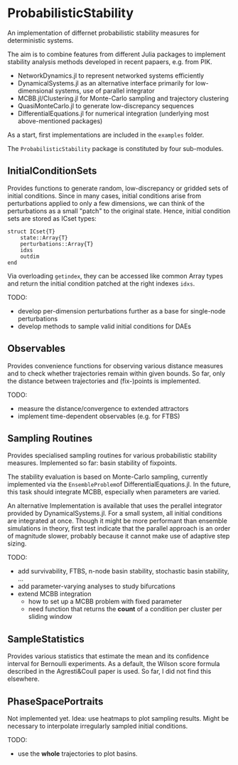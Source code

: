 # ProbabilisticStability
An implementation of differnet probabilistic stability measures for deterministic systems.

The aim is to combine features from different Julia packages to implement stability analysis 
methods developed in recent papaers, e.g. from PIK.

- NetworkDynamics.jl to represent networked systems efficiently
- DynamicalSystems.jl as an alternative interface primarily for low-dimensional systems, use of parallel integrator
- MCBB.jl/Clustering.jl for Monte-Carlo sampling and trajectory clustering
- QuasiMonteCarlo.jl to generate low-discrepancy sequences
- DifferentialEquations.jl for numerical integration (underlying most above-mentioned packages)

As a start, first implementations are included in the `examples` folder.

The `ProbabilisticStability` package is constituted by four sub-modules.

## InitialConditionSets

Provides functions to generate random, low-discrepancy or gridded sets of initial conditions.
Since in many cases, initial conditions arise from perturbations applied to only a few dimensions, 
we can think of the perturbations as a small "patch" to the original state. Hence, initial condition 
sets are stored as ICset types:

```
struct ICset{T}
    state::Array{T}
    perturbations::Array{T}
    idxs
    outdim
end
```
Via overloading `getindex`, they can be accessed like common Array types and return the initial condition patched at the right indexes `idxs`.

TODO:

- develop per-dimension perturbations further as a base for single-node perturbations
- develop methods to sample valid initial conditions for DAEs

## Observables

Provides convenience functions for observing various distance measures and to check whether trajectories remain within given bounds. So far, only the distance between trajectories and (fix-)points is implemented.

TODO:

- measure the distance/convergence to extended attractors
- implement time-dependent observables (e.g. for FTBS)

## Sampling Routines

Provides specialised sampling routines for various probabilistic stability measures.
Implemented so far: basin stability of fixpoints.

The stability evaluation is based on Monte-Carlo sampling, currently implemented 
via the `EnsembleProblem`of DifferentialEquations.jl. In the future, this task should 
integrate MCBB, especially when parameters are varied. 

An alternative Implementation is available that uses the perallel integrator provided by
DynamicalSystems.jl. For a small system, all initial conditions are integrated at once.
Though it might be more performant than ensemble simulations in theory, first test indicate
that the parallel approach is an order of magnitude slower, probably because it cannot make 
use of adaptive step sizing.

TODO:

- add survivability, FTBS, n-node basin stability, stochastic basin stability, ...
- add parameter-varying analyses to study bifurcations 
- extend MCBB integration
    - how to set up a MCBB problem with fixed parameter
    - need function that returns the __count__ of a condition per cluster per sliding window

## SampleStatistics

Provides various statistics that estimate the mean and its confidence interval for Bernoulli experiments.
As a default, the Wilson score formula described in the Agresti&Coull paper is used.
So far, I did not find this elsewhere.

## PhaseSpacePortraits

Not implemented yet. Idea: use heatmaps to plot sampling results. Might be necessary to interpolate irregularly sampled
initial conditions.

TODO:

- use the __whole__ trajectories to plot basins.


